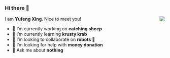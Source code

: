 ### Hi there 👋

<img align="right" src="https://github-readme-stats.vercel.app/api?username=Sadamingh&show_icons=1">

I am **Yufeng Xing**. Nice to meet you!

- 🔭 I’m currently working on **catching sheep**
- 🌱 I’m currently learning **krusty krab**
- 👯 I’m looking to collaborate on **robots 🤖**
- 🤔 I’m looking for help with **money donation**
- 💬 Ask me about **nothing**
